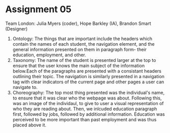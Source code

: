 # Assignment 05

Team London: Julia Myers (coder), Hope Barkley (IA), Brandon Smart (Designer)

1. Ontology: The things that are important include the headers which contain the names of each student, the navigation element, and the general information presented on them in paragraph form- their education, employment, and other. 
2. Taxonomy: The name of the student is presented larger at the top to ensure that the user knows the main subject of the information below.Each of the paragraphs are presented with a consistant headers outlining their topic. The navigation is similarly presented in a navigation tag with clear indicators of the current page and other pages a user can navigate to.  
3. Choreography: The top most thing presented was the individual's name, to ensure that it was clear who the webpage was about. Following this, was an image of the individaul, to give to user a visual representation of who they are reading about. Then, we inlcuded education paragraph first, followed by jobs, followed by additional information. Education was perceived to be more important than past employment and was thus placed above it.  
